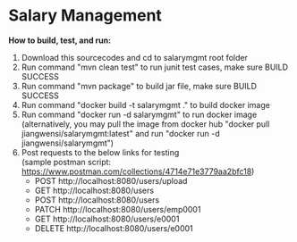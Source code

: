 # Salary Management

<b>How to build, test, and run:</b><br/>
1. Download this sourcecodes and cd to salarymgmt root folder
2. Run command "mvn clean test" to run junit test cases, make sure BUILD SUCCESS
3. Run command "mvn package" to build jar file, make sure BUILD SUCCESS
4. Run command "docker build -t salarymgmt ." to build docker image
5. Run command "docker run -d salarymgmt" to run docker image
(alternatively, you may pull the image from docker hub "docker pull jiangwensi/salarymgmt:latest" and run "docker run -d jiangwensi/salarymgmt")
6. Post requests to the below links for testing <br/>
(sample postman script: https://www.postman.com/collections/4714e71e3779aa2bfc18)
    - POST http://localhost:8080/users/upload
    - GET http://localhost:8080/users
    - POST http://localhost:8080/users
    - PATCH http://localhost:8080/users/emp0001
    - GET http://localhost:8080/users/e0001
    - DELETE http://localhost:8080/users/e0001

